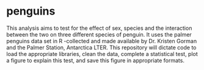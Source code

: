 # penguins

This analysis aims to test for the effect of sex, species and the interaction between the two on three different species of penguin.
It uses the palmer penguins data set in R -collected and made available by Dr. Kristen Gorman and the Palmer Station, Antarctica LTER.
This repository will dictate code to load the appropriate libraries, clean the data, complete a statistical test, plot a figure to explain this test, and save this figure in appropriate formats. 
